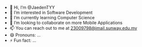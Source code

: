 - 👋 Hi, I’m @JaedenTYY
- 👀 I’m interested in Software Development
- 🌱 I’m currently learning Computer Science
- 💞️ I’m looking to collaborate on more Mobile Applications
- 📫 You can reach out to me at 23009798@imail.sunway.edu.my
- 😄 Pronouns: ...
- ⚡ Fun fact: ...

<!---
JaedenTYY/JaedenTYY is a ✨ special ✨ repository because its `README.md` (this file) appears on your GitHub profile.
You can click the Preview link to take a look at your changes.
--->
